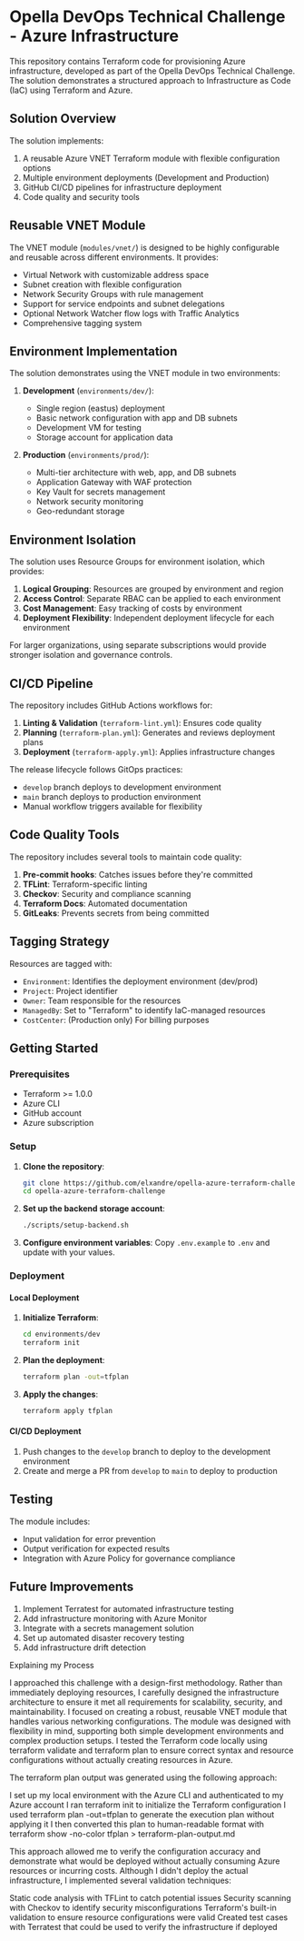 # Opella DevOps Technical Challenge - Azure Infrastructure

This repository contains Terraform code for provisioning Azure infrastructure, developed as part of the Opella DevOps Technical Challenge. The solution demonstrates a structured approach to Infrastructure as Code (IaC) using Terraform and Azure.

## Solution Overview

The solution implements:

1. A reusable Azure VNET Terraform module with flexible configuration options
2. Multiple environment deployments (Development and Production)
3. GitHub CI/CD pipelines for infrastructure deployment
4. Code quality and security tools

## Reusable VNET Module

The VNET module (`modules/vnet/`) is designed to be highly configurable and reusable across different environments. It provides:

- Virtual Network with customizable address space
- Subnet creation with flexible configuration
- Network Security Groups with rule management
- Support for service endpoints and subnet delegations
- Optional Network Watcher flow logs with Traffic Analytics
- Comprehensive tagging system

## Environment Implementation

The solution demonstrates using the VNET module in two environments:

1. **Development** (`environments/dev/`):
   - Single region (eastus) deployment
   - Basic network configuration with app and DB subnets
   - Development VM for testing
   - Storage account for application data

2. **Production** (`environments/prod/`):
   - Multi-tier architecture with web, app, and DB subnets
   - Application Gateway with WAF protection
   - Key Vault for secrets management
   - Network security monitoring
   - Geo-redundant storage

## Environment Isolation

The solution uses Resource Groups for environment isolation, which provides:

1. **Logical Grouping**: Resources are grouped by environment and region
2. **Access Control**: Separate RBAC can be applied to each environment
3. **Cost Management**: Easy tracking of costs by environment
4. **Deployment Flexibility**: Independent deployment lifecycle for each environment

For larger organizations, using separate subscriptions would provide stronger isolation and governance controls.

## CI/CD Pipeline

The repository includes GitHub Actions workflows for:

1. **Linting & Validation** (`terraform-lint.yml`): Ensures code quality
2. **Planning** (`terraform-plan.yml`): Generates and reviews deployment plans
3. **Deployment** (`terraform-apply.yml`): Applies infrastructure changes

The release lifecycle follows GitOps practices:
- `develop` branch deploys to development environment
- `main` branch deploys to production environment
- Manual workflow triggers available for flexibility

## Code Quality Tools

The repository includes several tools to maintain code quality:

1. **Pre-commit hooks**: Catches issues before they're committed
2. **TFLint**: Terraform-specific linting
3. **Checkov**: Security and compliance scanning
4. **Terraform Docs**: Automated documentation
5. **GitLeaks**: Prevents secrets from being committed

## Tagging Strategy

Resources are tagged with:

- `Environment`: Identifies the deployment environment (dev/prod)
- `Project`: Project identifier
- `Owner`: Team responsible for the resources
- `ManagedBy`: Set to "Terraform" to identify IaC-managed resources
- `CostCenter`: (Production only) For billing purposes

## Getting Started

### Prerequisites

- Terraform >= 1.0.0
- Azure CLI
- GitHub account
- Azure subscription

### Setup

1. **Clone the repository**:
   ```bash
   git clone https://github.com/elxandre/opella-azure-terraform-challenge.git
   cd opella-azure-terraform-challenge
   ```

2. **Set up the backend storage account**:
   ```bash
   ./scripts/setup-backend.sh
   ```

3. **Configure environment variables**:
   Copy `.env.example` to `.env` and update with your values.

### Deployment

#### Local Deployment

1. **Initialize Terraform**:
   ```bash
   cd environments/dev
   terraform init
   ```

2. **Plan the deployment**:
   ```bash
   terraform plan -out=tfplan
   ```

3. **Apply the changes**:
   ```bash
   terraform apply tfplan
   ```

#### CI/CD Deployment

1. Push changes to the `develop` branch to deploy to the development environment
2. Create and merge a PR from `develop` to `main` to deploy to production

## Testing

The module includes:
- Input validation for error prevention
- Output verification for expected results
- Integration with Azure Policy for governance compliance

## Future Improvements

1. Implement Terratest for automated infrastructure testing
2. Add infrastructure monitoring with Azure Monitor
3. Integrate with a secrets management solution
4. Set up automated disaster recovery testing
5. Add infrastructure drift detection

Explaining my Process

I approached this challenge with a design-first methodology. Rather than immediately deploying resources, I carefully designed the infrastructure architecture to ensure it met all requirements for scalability, security, and maintainability.
I focused on creating a robust, reusable VNET module that handles various networking configurations. The module was designed with flexibility in mind, supporting both simple development environments and complex production setups.
I tested the Terraform code locally using terraform validate and terraform plan to ensure correct syntax and resource configurations without actually creating resources in Azure.

The terraform plan output was generated using the following approach:

I set up my local environment with the Azure CLI and authenticated to my Azure account
I ran terraform init to initialize the Terraform configuration
I used terraform plan -out=tfplan to generate the execution plan without applying it
I then converted this plan to human-readable format with terraform show -no-color tfplan > terraform-plan-output.md

This approach allowed me to verify the configuration accuracy and demonstrate what would be deployed without actually consuming Azure resources or incurring costs.
Although I didn't deploy the actual infrastructure, I implemented several validation techniques:

Static code analysis with TFLint to catch potential issues
Security scanning with Checkov to identify security misconfigurations
Terraform's built-in validation to ensure resource configurations were valid
Created test cases with Terratest that could be used to verify the infrastructure if deployed
